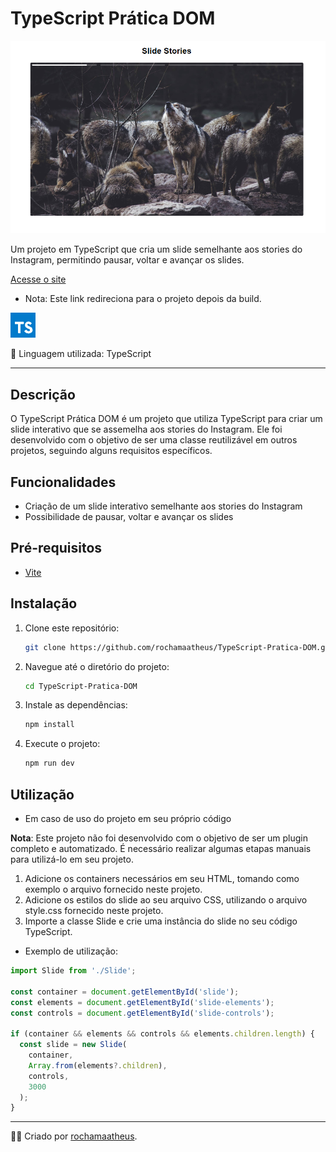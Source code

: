 # TypeScript Prática DOM

![Site Demo](site_demo.png)

Um projeto em TypeScript que cria um slide semelhante aos stories do Instagram, permitindo pausar, voltar e avançar os slides.

[Acesse o site](https://rochamaatheus.github.io/TypeScript-Pratica-DOM/dist/index.html)

- Nota: Este link redireciona para o projeto depois da build.

![Logo](logo.png)

🚀 Linguagem utilizada: TypeScript

---

## Descrição

O TypeScript Prática DOM é um projeto que utiliza TypeScript para criar um slide interativo que se assemelha aos stories do Instagram. Ele foi desenvolvido com o objetivo de ser uma classe reutilizável em outros projetos, seguindo alguns requisitos específicos.

## Funcionalidades

- Criação de um slide interativo semelhante aos stories do Instagram
- Possibilidade de pausar, voltar e avançar os slides

## Pré-requisitos

- [Vite](https://vitejs.dev/)

## Instalação

1. Clone este repositório:

   ```bash
   git clone https://github.com/rochamaatheus/TypeScript-Pratica-DOM.git
   
2. Navegue até o diretório do projeto:

   ```bash
   cd TypeScript-Pratica-DOM
   
3. Instale as dependências:

   ```bash
   npm install
   ```
   
4. Execute o projeto:

   ```bash
   npm run dev
   ```
## Utilização
- Em caso de uso do projeto em seu próprio código

**Nota**: Este projeto não foi desenvolvido com o objetivo de ser um plugin completo e automatizado. É necessário realizar algumas etapas manuais para utilizá-lo em seu projeto.

1. Adicione os containers necessários em seu HTML, tomando como exemplo o arquivo fornecido neste projeto.
2. Adicione os estilos do slide ao seu arquivo CSS, utilizando o arquivo style.css fornecido neste projeto.
3. Importe a classe Slide e crie uma instância do slide no seu código TypeScript.

- Exemplo de utilização:

```typescript
import Slide from './Slide';

const container = document.getElementById('slide');
const elements = document.getElementById('slide-elements');
const controls = document.getElementById('slide-controls');

if (container && elements && controls && elements.children.length) {
  const slide = new Slide(
    container,
    Array.from(elements?.children),
    controls,
    3000
  );
}
```
---

👨‍💻 Criado por [rochamaatheus](https://github.com/rochamaatheus).

